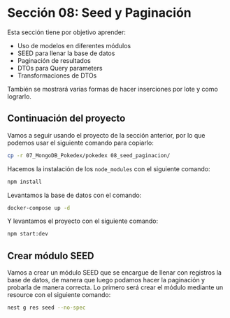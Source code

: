 # Sección 08: Seed y Paginación

Esta sección tiene por objetivo aprender:

- Uso de modelos en diferentes módulos
- SEED para llenar la base de datos
- Paginación de resultados
- DTOs para Query parameters
- Transformaciones de DTOs

También se mostrará varias formas de hacer inserciones por lote y como lograrlo.

## Continuación del proyecto

Vamos a seguir usando el proyecto de la sección anterior, por lo que podemos usar el siguiente comando para copiarlo:

```bash
cp -r 07_MongoDB_Pokedex/pokedex 08_seed_paginacion/ 
```

Hacemos la instalación de los `node_modules` con el siguiente comando:

```bash
npm install
```

Levantamos la base de datos con el comando:

```bash
docker-compose up -d
```

Y levantamos el proyecto con el siguiente comando:

```bash
npm start:dev
```

## Crear módulo SEED

Vamos a crear un módulo SEED que se encargue de llenar con registros la base de datos, de manera que luego podamos hacer la paginación y probarla de manera correcta. Lo primero será crear el módulo mediante un resource con el siguiente comando:


```bash
nest g res seed --no-spec
```